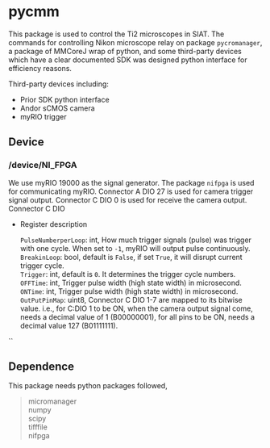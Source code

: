 # **pycmm**

This package is used to control the Ti2 microscopes in SIAT. 
The commands for controlling Nikon microscope relay on package `pycromanager`, 
a package of MMCoreJ wrap of python, and some third-party devices which 
have a clear documented SDK was designed python interface for efficiency reasons.


Third-party devices including:
* Prior SDK python interface
* Andor sCMOS camera
* myRIO trigger



## **Device**

### **/device/NI_FPGA**

We use myRIO 19000 as the signal generator. The package `nifpga` is used for communicating myRIO.
Connector A DIO 27 is used for camera trigger signal output.
Connector C DIO 0 is used for receive the camera output.
Connector C DIO 

- Register description

   `PulseNumberperLoop`: int, How much trigger signals (pulse) was trigger with one cycle. When set to `-1`, myRIO will output pulse continuously. \
   `BreakinLoop`: bool, default is `False`, if set `True`, it will disrupt current trigger cycle.\
   `Trigger`: int, default is `0`. It determines the trigger cycle numbers. \
   `OFFTime`: int, Trigger pulse width (high state width) in microsecond.\
   `ONTime`: int, Trigger pulse width (high state width) in microsecond.\
   `OutPutPinMap`: uint8, Connector C DIO 1-7 are mapped to its bitwise value. i.e., for C:DIO 1 to be ON, when the camera output signal come, needs a decimal value of 1 (B00000001), for all pins to be ON, needs a decimal value 127 (B01111111).

``




## **Dependence**
This package needs python packages followed,
> micromanager \
> numpy \
> scipy\
> tifffile\
> nifpga


